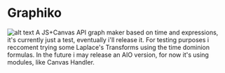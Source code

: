 # Graphiko
![alt text](https://i.imgur.com/fze769C.png)
A JS+Canvas API graph maker based on time and expressions, it's currently just a test, eventually i'll release it. For testing purposes i reccoment trying some Laplace's Transforms using the time dominion formulas.
In the future i may release an AIO version, for now it's using modules, like Canvas Handler. 
